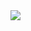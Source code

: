 <img src="https://fustyles.github.io/BlocklyResearch/Mutator/fuMutatorWorkspaceToCode_20220830/img/fuMutatorWorkspaceToCode.png">
